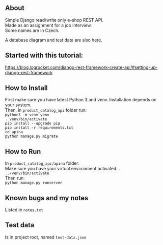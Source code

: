 ## About
Simple Django read/write only e-shop REST API.\
Made as an assignment for a job interview.\
Some names are in Czech.

A database diagram and test data are also here.

## Started with this tutorial:
https://blog.logrocket.com/django-rest-framework-create-api/#setting-up-django-rest-framework

## How to Install
First make sure you have latest Python 3 and venv.
Installation depends on your system.\
Then, in `product_catalog_api` folder run:\
`python3 -m venv venv`\
`. venv/bin/activate`\
`pip install --upgrade pip`\
`pip install -r requirements.txt`\
`cd apina`\
`python manage.py migrate`

## How to Run
In `product_catalog_api/apina` folder:\
Make sure you have your virtual environment activated.
`. ../venv/bin/activate`\
Then run:\
`python manage.py runserver`

## Known bugs and my notes
Listed in `notes.txt`

## Test data
Is in project root, named `test-data.json`
